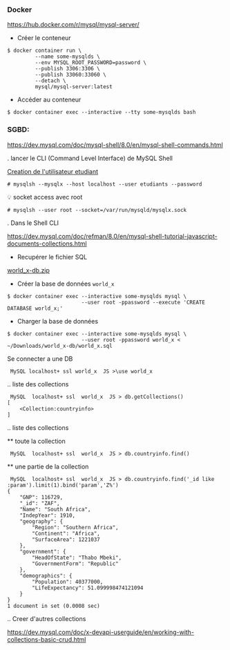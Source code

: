 ### Docker

https://hub.docker.com/r/mysql/mysql-server/

* Créer le conteneur

```
$ docker container run \
         --name some-mysqlds \
         --env MYSQL_ROOT_PASSWORD=password \
         --publish 3306:3306 \
         --publish 33060:33060 \
         --detach \
         mysql/mysql-server:latest
```

* Accéder au conteneur

```
$ docker container exec --interactive --tty some-mysqlds bash
```

### SGBD:

https://dev.mysql.com/doc/mysql-shell/8.0/en/mysql-shell-commands.html

. lancer le CLI (Command Level Interface) de MySQL Shell


[Creation de l'utilisateur etudiant](MySQL.md#one-tous-les-ip)

```
# mysqlsh --mysqlx --host localhost --user etudiants --password
```

:bulb: socket access avec root

```
# mysqlsh --user root --socket=/var/run/mysqld/mysqlx.sock
```


. Dans le Shell CLI

https://dev.mysql.com/doc/refman/8.0/en/mysql-shell-tutorial-javascript-documents-collections.html

* Recupérer le fichier SQL

[world_x-db.zip](http://downloads.mysql.com/docs/world_x-db.zip)

* Créer la base de données `world_x`

```
$ docker container exec --interactive some-mysqlds mysql \
                        --user root -ppassword --execute 'CREATE DATABASE world_x;'
```

* Charger la base de données

```
$ docker container exec --interactive some-mysqlds mysql \
                        --user root -ppassword world_x < ~/Downloads/world_x-db/world_x.sql
```

Se connecter a une DB

```
 MySQL localhost+ ssl world_x  JS >\use world_x
```

.. liste des collections

```
 MySQL  localhost+ ssl  world_x  JS > db.getCollections()
[
    <Collection:countryinfo>
]
```


.. liste des collections

** toute la collection

```
 MySQL  localhost+ ssl  world_x  JS > db.countryinfo.find()
```

** une partie de la collection

```
 MySQL  localhost+ ssl  world_x  JS > db.countryinfo.find('_id like :param').limit(1).bind('param','Z%')
{
    "GNP": 116729,
    "_id": "ZAF",
    "Name": "South Africa",
    "IndepYear": 1910,
    "geography": {
        "Region": "Southern Africa",
        "Continent": "Africa",
        "SurfaceArea": 1221037
    },
    "government": {
        "HeadOfState": "Thabo Mbeki",
        "GovernmentForm": "Republic"
    },
    "demographics": {
        "Population": 40377000,
        "LifeExpectancy": 51.099998474121094
    }
}
1 document in set (0.0008 sec)
```

.. Creer d'autres collections

https://dev.mysql.com/doc/x-devapi-userguide/en/working-with-collections-basic-crud.html

